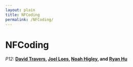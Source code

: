```yaml
---
layout: plain
title: NFCoding
permalink: /NFCoding/
---
```


<h1>NFCoding</h1>

<p><i>P12: </i><b><a href="/NFCoding/David/">David Travers</a>, <a href="/NFCoding/Joel/">Joel Loes</a>, <a href="/NFCoding/Noah/">Noah Higley</a>, and <a href="/NFCoding/Ryan/">Ryan Hu</a></b></p>
